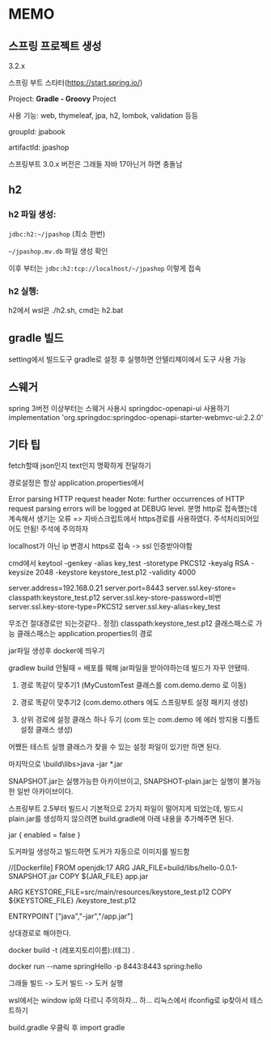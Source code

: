 # MEMO 

## 스프링 프로젝트 생성

3.2.x

스프링 부트 스타터(https://start.spring.io/)

Project: **Gradle - Groovy** Project

사용 기능: web, thymeleaf, jpa, h2, lombok, validation 등등

groupId: jpabook

artifactId: jpashop

스프링부트 3.0.x 버전은 그래들 자바 17아닌거 하면 충돌남

## h2
### h2 파일 생성:

`jdbc:h2:~/jpashop` (최소 한번)

`~/jpashop.mv.db` 파일 생성 확인

이후 부터는 `jdbc:h2:tcp://localhost/~/jpashop` 이렇게 접속

### h2 실행: 

h2에서 wsl은 ./h2.sh, cmd는 h2.bat

## gradle 빌드
setting에서 빌드도구 gradle로 설정 후 실행하면 안텔리제이에서 도구 사용 가능 

## 스웨거
spring 3버전 이상부터는 스웨거 사용시  springdoc-openapi-ui 사용하기
implementation 'org.springdoc:springdoc-openapi-starter-webmvc-ui:2.2.0'


## 기타 팁
fetch할때 json인지 text인지 명확하게 전달하기


경로설정은 항상 application.properties에서

Error parsing HTTP request header Note: further occurrences of HTTP request parsing errors will be logged at DEBUG level.
분명 http로 접속했는데 계속해서 생기는 오류 => 자바스크립트에서 https경로를 사용하였다. 주석처리되어있어도 안됨! 주석에 주의하자

localhost가 아닌 ip 변경시 https로 접속 -> ssl 인증받아야함

cmd에서 
keytool -genkey -alias key_test -storetype PKCS12 -keyalg RSA -keysize 2048 -keystore keystore_test.p12 -validity 4000

server.address=192.168.0.21
server.port=8443
server.ssl.key-store= classpath:keystore_test.p12
server.ssl.key-store-password=비번
server.ssl.key-store-type=PKCS12
server.ssl.key-alias=key_test

무조건 절대경로만 되는것같다.. 정정) classpath:keystore_test.p12 클래스패스로 가능 클래스패스는 application.properties의 경로


jar파일 생성후 docker에 띄우기


gradlew build 안될때 = 배포를 웨해 jar파일을 받아야하는데 빌드가 자꾸 안됐따.

1. 경로 똑같이 맞추기1 (MyCustomTest 클래스를 com.demo.demo 로 이동)

2. 경로 똑같이 맞추기2 (com.demo.others 에도 스프링부트 설정 패키지 생성)

3. 상위 경로에 설정 클래스 하나 두기 (com 또는 com.demo 에 에러 방지용 디폴트 설정 클래스 생성)

어쨌든 테스트 실행 클래스가 찾을 수 있는 설정 파일이 있기만 하면 된다.

마지막으로 \build\libs>java -jar *.jar

SNAPSHOT.jar는 실행가능한 아카이브이고, SNAPSHOT-plain.jar는 실행이 불가능한 일반 아카이브이다.

스프링부트 2.5부터 빌드시 기본적으로 2가지 파일이 떨어지게 되었는데, 빌드시 plain.jar를 생성하지 않으려면 build.gradle에 아래 내용을 추가해주면 된다.

  jar {
      enabled = false
  }




도커파일 생성하고 빌드하면 도커가 자동으로 이미지를 빌드함

//[Dockerfile]
FROM openjdk:17
ARG JAR_FILE=build/libs/hello-0.0.1-SNAPSHOT.jar
COPY ${JAR_FILE} app.jar

ARG KEYSTORE_FILE=src/main/resources/keystore_test.p12
COPY ${KEYSTORE_FILE} /keystore_test.p12

ENTRYPOINT ["java","-jar","/app.jar"]


상대경로로 해야한다.

docker build -t (레포지토리이름):(테그) .

docker run --name springHello -p 8443:8443 spring:hello



그래들 빌드 -> 도커 빌드 -> 도커 실행


wsl에서는 window ip와 다르니 주의하자... 하... 리눅스에서 ifconfig로 ip찾아서 테스트하기

build.gradle 우클릭 후 import gradle
